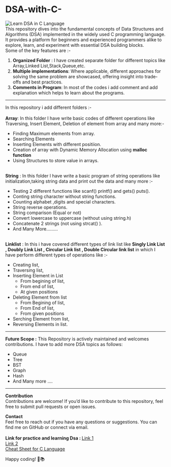 # DSA-with-C-
![Learn DSA in C Language](https://github.com/geetanshudev/DSA-with-C-/assets/119582068/2a5fec7a-13aa-4103-87e2-d8ee5cfbe098)
<br>
This repository dives into the fundamental concepts of Data Structures and Algorithms (DSA) implemented in the widely used C programming language.
It provides a platform for beginners and experienced programmers alike to explore, learn, and experiment with essential DSA building blocks.
<br>
Some of the key features are :-
<ol>
  <li>
    <strong>Organized Folder</strong> : I have created separate folder for different topics like Array,Linked List,Stack,Queue,etc.
  </li>
  <li>
    <strong>Multiple implementations</strong>: Where applicable, different approaches for solving the same problem are showcased, offering insight into trade-offs and best practices.
  </li>
  <li>
    <strong>Comments in Program</strong>: In most of the codes i add comment and add explanation which helps to learn about the programs.
  </li>
</ol>
<hr>
In this repository i add different folders :-
<br>
<br>
<strong>Array</strong>: In this folder I have write basic codes of different operations like Traversing, Insert Element, Deletion of element from array and many more:-
<br>
<ul>
  <li>Finding Maximum elements from array.</li>
  <li>Searching Elements</li>
  <li>Inserting Elements with different positiion.</li>
  <li>Creation of array with Dynamic Memory Allocation using <strong>malloc function</strong></li>
  <li>Using Structures to store value in arrays.</li>
</ul>
<br>
<strong>String</strong> : In this folder I have write a basic program of string operations like initialization,taking string data and print out the data and many more :-
<br/>
<ul>
  <li>Testing 2 different functions like scanf() printf() and gets() puts(). </li>
  <li>Conting string character without string functions.</li>
  <li>Counting alphabet ,digits and special characters.</li>
  <li>String reverse operations.</li>
  <li>String comparison (Equal or not)</li>
  <li>Convert lowercase to uppercase (without using string.h)</li>
  <li>Concatenate 2 strings (not using strcat() ).</li>
  <li>And Many More.........</li>
</ul>
<br/>
<strong>Linklist</strong> : In this i have covered different types of link list like <strong>Singly Link List , Doubly Link List , Circular Link list , Double Circular link list</strong> in which I have perform different types of operations like :- </br>
<ul>
  <li>Creating list,</li>
  <li>Traversing list,</li>
  <li>Inserting Element in List
  <ul>
    <li>From begining of list,</li>
    <li>From end of list,</li>
    <li>At given positions</li>
  </ul>
  </li>
  <li>Deleting Element from list
  <ul>
    <li>From Begining of list,</li>
    <li>From End of list,</li>
    <li>From given positions</li>
  </ul>
  </li>
  <li>Serching Element from list,</li>
  <li>Reversing Elements in list.</li>
</ul>
<hr>
<strong>Future Scope :</strong> This Repository is actively maintained and welcomes contributions. I have to add more DSA topics as follows:
<ul>
  
  
  
  <li>Queue</li>
  <li>Tree</li>
  <li>BST</li>
  <li>Graph</li>
  <li>Hash</li>
  <li>And Many more ....</li>
</ul>
<hr>
<strong>Contribution</strong> <br>
Contributions are welcome! If you’d like to contribute to this repository, feel free to submit pull requests or open issues.

<strong>Contact</strong> <br>
Feel free to reach out if you have any questions or suggestions. You can find me on GitHub or connect via email.
<br/>
<br/>
<strong>Link for practice and learning Dsa : </strong>
<a href="https://takeuforward.org/strivers-a2z-dsa-course/strivers-a2z-dsa-course-sheet-2/"> Link 1 </a> </br>
<a href="https://www.prepbytes.com/blog/"> Link 2 </a> <br>
<a href="https://quickref.me/c"> Cheat Sheet for C Language </a>

Happy coding! 🚀📚
